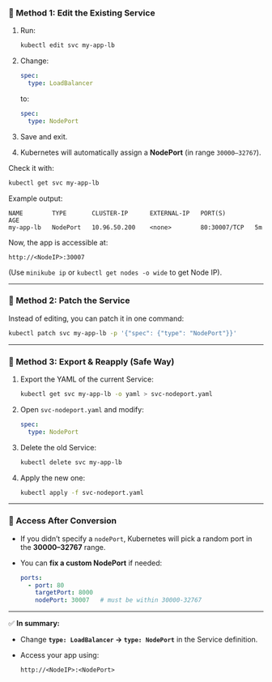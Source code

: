 ### 🔹 Method 1: Edit the Existing Service

1. Run:

   ```bash
   kubectl edit svc my-app-lb
   ```
2. Change:

   ```yaml
   spec:
     type: LoadBalancer
   ```

   to:

   ```yaml
   spec:
     type: NodePort
   ```
3. Save and exit.
4. Kubernetes will automatically assign a **NodePort** (in range `30000–32767`).

Check it with:

```bash
kubectl get svc my-app-lb
```

Example output:

```
NAME        TYPE       CLUSTER-IP      EXTERNAL-IP   PORT(S)        AGE
my-app-lb   NodePort   10.96.50.200    <none>        80:30007/TCP   5m
```

Now, the app is accessible at:

```
http://<NodeIP>:30007
```

(Use `minikube ip` or `kubectl get nodes -o wide` to get Node IP).

---

### 🔹 Method 2: Patch the Service

Instead of editing, you can patch it in one command:

```bash
kubectl patch svc my-app-lb -p '{"spec": {"type": "NodePort"}}'
```

---

### 🔹 Method 3: Export & Reapply (Safe Way)

1. Export the YAML of the current Service:

   ```bash
   kubectl get svc my-app-lb -o yaml > svc-nodeport.yaml
   ```
2. Open `svc-nodeport.yaml` and modify:

   ```yaml
   spec:
     type: NodePort
   ```
3. Delete the old Service:

   ```bash
   kubectl delete svc my-app-lb
   ```
4. Apply the new one:

   ```bash
   kubectl apply -f svc-nodeport.yaml
   ```

---

### 🔹 Access After Conversion

* If you didn’t specify a `nodePort`, Kubernetes will pick a random port in the **30000–32767** range.
* You can **fix a custom NodePort** if needed:

  ```yaml
  ports:
    - port: 80
      targetPort: 8000
      nodePort: 30007   # must be within 30000-32767
  ```

---

✅ **In summary:**

* Change **`type: LoadBalancer` → `type: NodePort`** in the Service definition.
* Access your app using:

  ```
  http://<NodeIP>:<NodePort>
  ```
